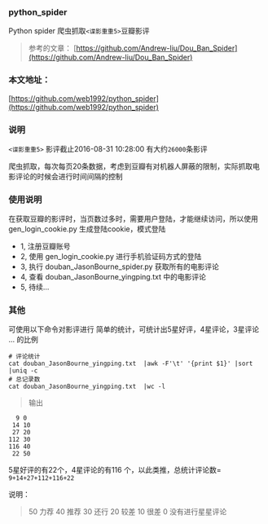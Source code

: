 ### python_spider
Python spider 爬虫抓取`<谍影重重5>`豆瓣影评

> 参考的文章： [https://github.com/Andrew-liu/Dou_Ban_Spider](https://github.com/Andrew-liu/Dou_Ban_Spider)
>

### 本文地址：
[https://github.com/web1992/python_spider](https://github.com/web1992/python_spider)

### 说明

`<谍影重重5>` 影评截止2016-08-31 10:28:00 有大约`26000`条影评

爬虫抓取，每次每页20条数据，考虑到豆瓣有对机器人屏蔽的限制，实际抓取电影评论的时候会进行时间间隔的控制

### 使用说明

在获取豆瓣的影评时，当页数过多时，需要用户登陆，才能继续访问，所以使用 gen_login_cookie.py 生成登陆cookie，模式登陆

- 1, 注册豆瓣账号
- 2, 使用 gen_login_cookie.py 进行手机验证码方式的登陆
- 3, 执行 douban_JasonBourne_spider.py 获取所有的电影评论
- 4, 查看 douban_JasonBourne_yingping.txt 中的电影评论
- 5, 待续...

### 其他
可使用以下命令对影评进行 简单的统计，可统计出5星好评，4星评论，3星评论 ... 的比例

	# 评论统计
    cat douban_JasonBourne_yingping.txt  |awk -F'\t' '{print $1}' |sort |uniq -c
	# 总记录数
	cat douban_JasonBourne_yingping.txt  |wc -l

> 输出

      9 0
     14 10
     27 20
    112 30
    116 40
     22 50

5星好评的有22个，4星评论的有116 个，以此类推，总统计评论数= `9+14+27+112+116+22`

说明：
>50 力荐
>40 推荐
>30 还行
>20 较差
>10 很差
>0  没有进行星星评论



